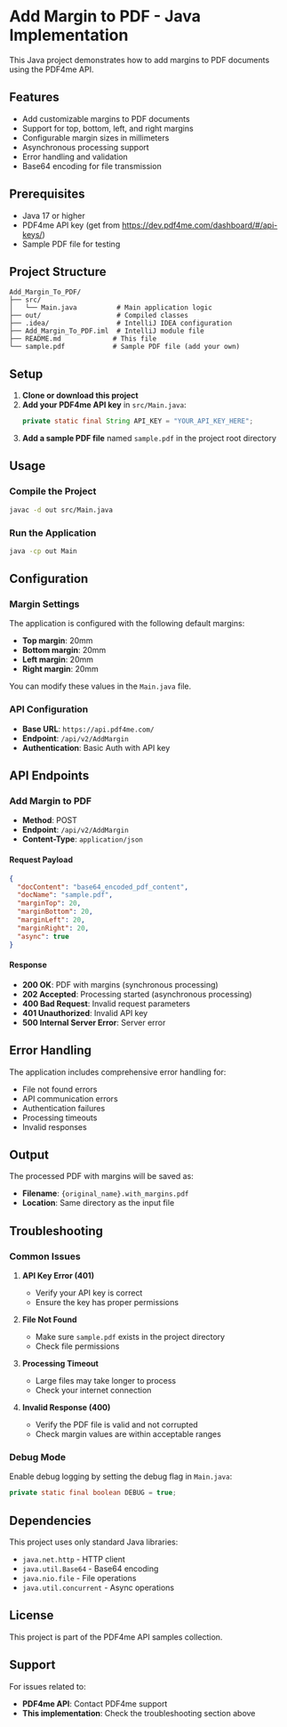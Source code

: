 # Add Margin to PDF - Java Implementation

This Java project demonstrates how to add margins to PDF documents using the PDF4me API.

## Features

- Add customizable margins to PDF documents
- Support for top, bottom, left, and right margins
- Configurable margin sizes in millimeters
- Asynchronous processing support
- Error handling and validation
- Base64 encoding for file transmission

## Prerequisites

- Java 17 or higher
- PDF4me API key (get from https://dev.pdf4me.com/dashboard/#/api-keys/)
- Sample PDF file for testing

## Project Structure

```
Add_Margin_To_PDF/
├── src/
│   └── Main.java          # Main application logic
├── out/                   # Compiled classes
├── .idea/                 # IntelliJ IDEA configuration
├── Add_Margin_To_PDF.iml  # IntelliJ module file
├── README.md             # This file
└── sample.pdf            # Sample PDF file (add your own)
```

## Setup

1. **Clone or download this project**
2. **Add your PDF4me API key** in `src/Main.java`:
   ```java
   private static final String API_KEY = "YOUR_API_KEY_HERE";
   ```
3. **Add a sample PDF file** named `sample.pdf` in the project root directory

## Usage

### Compile the Project
```bash
javac -d out src/Main.java
```

### Run the Application
```bash
java -cp out Main
```

## Configuration

### Margin Settings
The application is configured with the following default margins:
- **Top margin**: 20mm
- **Bottom margin**: 20mm
- **Left margin**: 20mm
- **Right margin**: 20mm

You can modify these values in the `Main.java` file.

### API Configuration
- **Base URL**: `https://api.pdf4me.com/`
- **Endpoint**: `/api/v2/AddMargin`
- **Authentication**: Basic Auth with API key

## API Endpoints

### Add Margin to PDF
- **Method**: POST
- **Endpoint**: `/api/v2/AddMargin`
- **Content-Type**: `application/json`

#### Request Payload
```json
{
  "docContent": "base64_encoded_pdf_content",
  "docName": "sample.pdf",
  "marginTop": 20,
  "marginBottom": 20,
  "marginLeft": 20,
  "marginRight": 20,
  "async": true
}
```

#### Response
- **200 OK**: PDF with margins (synchronous processing)
- **202 Accepted**: Processing started (asynchronous processing)
- **400 Bad Request**: Invalid request parameters
- **401 Unauthorized**: Invalid API key
- **500 Internal Server Error**: Server error

## Error Handling

The application includes comprehensive error handling for:
- File not found errors
- API communication errors
- Authentication failures
- Processing timeouts
- Invalid responses

## Output

The processed PDF with margins will be saved as:
- **Filename**: `{original_name}.with_margins.pdf`
- **Location**: Same directory as the input file

## Troubleshooting

### Common Issues

1. **API Key Error (401)**
   - Verify your API key is correct
   - Ensure the key has proper permissions

2. **File Not Found**
   - Make sure `sample.pdf` exists in the project directory
   - Check file permissions

3. **Processing Timeout**
   - Large files may take longer to process
   - Check your internet connection

4. **Invalid Response (400)**
   - Verify the PDF file is valid and not corrupted
   - Check margin values are within acceptable ranges

### Debug Mode

Enable debug logging by setting the debug flag in `Main.java`:
```java
private static final boolean DEBUG = true;
```

## Dependencies

This project uses only standard Java libraries:
- `java.net.http` - HTTP client
- `java.util.Base64` - Base64 encoding
- `java.nio.file` - File operations
- `java.util.concurrent` - Async operations

## License

This project is part of the PDF4me API samples collection.

## Support

For issues related to:
- **PDF4me API**: Contact PDF4me support
- **This implementation**: Check the troubleshooting section above 